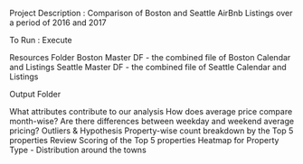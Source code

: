Project Description : 
Comparison of Boston and Seattle AirBnb Listings over a period of 2016 and 2017
 
To Run : Execute 

Resources Folder
Boston Master DF - the combined file of Boston Calendar and Listings
Seattle Master DF - the combined file of Seattle Calendar and Listings 

Output Folder 

What attributes contribute to our analysis 
How does average price compare month-wise?
Are there differences between weekday and weekend average pricing?
Outliers & Hypothesis 
Property-wise count breakdown by the Top 5 properties
Review Scoring of the Top 5 properties 
Heatmap for Property Type  - Distribution around the towns



